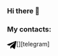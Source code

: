 ### Hi there 👋

### My contacts:

[<img align="left" alt="t.me/PankillerG" width="22px" src="https://raw.githubusercontent.com/PankillerG/PankillerG/main/icons/telegram.png" />][telegram]

<!--
**PankillerG/PankillerG** is a ✨ _special_ ✨ repository because its `README.md` (this file) appears on your GitHub profile.

Here are some ideas to get you started:

- 🔭 I’m currently working on ...
- 🌱 I’m currently learning ...
- 👯 I’m looking to collaborate on ...
- 🤔 I’m looking for help with ...
- 💬 Ask me about ...
- 📫 How to reach me: ...
- 😄 Pronouns: ...
- ⚡ Fun fact: ...
-->
